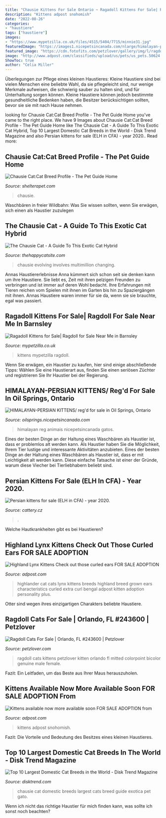 ```yaml
---
title: "Chausie Kittens For Sale Ontario ~ Ragadoll Kittens For Sale| Ragdoll For Sale Near Me In Barnsley"
description: "Kittens adpost snohomish"
date: "2022-08-26"
categories:
- "haustiere"
tags: ["haustiere"]
images:
- "https://www.mypetzilla.co.uk/files/4515/5404/7715/minnie31.jpg"
featuredImage: "https://images1.nicepetsincanada.com/nlarge/himalayan-persian-kittens-regd_2988366.jpg"
featured_image: "https://cdn.fotofits.com/petzlover/gallery/img/l/ragdoll-527037.jpg"
image: "http://www.adpost.com/classifieds/upload/us/pets/us_pets.50624.2.jpg"
ShowToc: true
author: "Celia Miller"
---
```



Überlegungen zur Pflege eines kleinen Haustieres:
Kleine Haustiere sind bei vielen Menschen eine beliebte Wahl, da sie pflegeleicht sind, nur wenige Merkmale aufweisen, die schwierig sauber zu halten sind, und für Unterhaltung sorgen können. Kleine Haustiere können jedoch bestimmte gesundheitliche Bedenken haben, die Besitzer berücksichtigen sollten, bevor sie sie mit nach Hause nehmen.

	

		
looking for Chausie Cat:Cat Breed Profile - The Pet Guide Home you've came to the right place. We have 9 Images about Chausie Cat:Cat Breed Profile - The Pet Guide Home like The Chausie Cat - A Guide To This Exotic Cat Hybrid, Top 10 Largest Domestic Cat Breeds in the World - Disk Trend Magazine and also Persian kittens for sale (ELH in CFA) - year 2020.. Read more:
		
    
## Chausie Cat:Cat Breed Profile - The Pet Guide Home

<img loading=lazy src="https://shelterapet.com/wp-content/uploads/2020/10/CAT-Card-16-3000x1782.jpg" onerror="this.onerror=null;this.src='https://tse1.mm.bing.net/th?id=OIP.7g7OobPcPlzHJKqj-Tld1gHaEZ&amp;pid=15.1';" alt="Chausie Cat:Cat Breed Profile - The Pet Guide Home">

_Source: shelterapet.com_

>chausie. 

	

Waschbären in freier Wildbahn: Was Sie wissen sollten, wenn Sie erwägen, sich einen als Haustier zuzulegen

    
## The Chausie Cat - A Guide To This Exotic Cat Hybrid

<img loading=lazy src="https://www.thehappycatsite.com/wp-content/uploads/2017/11/chausie1.jpg" onerror="this.onerror=null;this.src='https://tse3.mm.bing.net/th?id=OIP.jdhWXKZPq0nWv8eDfeMEdgHaEG&amp;pid=15.1';" alt="The Chausie Cat - A Guide To This Exotic Cat Hybrid">

_Source: thehappycatsite.com_

>chausie evolving involves multimillion changing. 

	

Annas Haustiererlebnisse
Anna kümmert sich schon seit sie denken kann um ihre Haustiere. Sie liebt es, Zeit mit ihren pelzigen Freunden zu verbringen und ist immer auf deren Wohl bedacht. Ihre Erfahrungen mit Tieren reichen vom Spielen mit ihnen im Garten bis hin zu Spaziergängen mit ihnen. Annas Haustiere waren immer für sie da, wenn sie sie brauchte, egal was passiert.

    
## Ragadoll Kittens For Sale| Ragdoll For Sale Near Me In Barnsley

<img loading=lazy src="https://www.mypetzilla.co.uk/files/4515/5404/7715/minnie31.jpg" onerror="this.onerror=null;this.src='https://tse2.mm.bing.net/th?id=OIP.2R7nPV_iZtQeRlfvQYIA4gHaJ4&amp;pid=15.1';" alt="Ragadoll Kittens for Sale| Ragdoll for Sale Near Me in Barnsley">

_Source: mypetzilla.co.uk_

>kittens mypetzilla ragdoll. 

	

Wenn Sie erwägen, ein Haustier zu kaufen, hier sind einige abschließende Tipps: Wählen Sie eine Haustierart aus, finden Sie einen seriösen Züchter und registrieren Sie Ihr Haustier bei der Regierung.

    
## HIMALAYAN-PERSIAN KITTENS/ Reg&#039;d For Sale In Oil Springs, Ontario

<img loading=lazy src="https://images1.nicepetsincanada.com/nlarge/himalayan-persian-kittens-regd_2988366.jpg" onerror="this.onerror=null;this.src='https://tse3.mm.bing.net/th?id=OIP.JSYw9tuA4vTMIVuqSrCMvAHaE7&amp;pid=15.1';" alt="HIMALAYAN-PERSIAN KITTENS/ reg&#039;d for sale in Oil Springs, Ontario">

_Source: oilsprings.nicepetsincanada.com_

>himalayan reg animais nicepetsincanada gatos. 

	

Eines der besten Dinge an der Haltung eines Waschbären als Haustier ist, dass er problemlos alt werden kann.
Als Haustier haben Sie die Möglichkeit, Ihrem Tier lustige und interessante Aktivitäten anzubieten. Eines der besten Dinge an der Haltung eines Waschbären als Haustier ist, dass er mit Leichtigkeit alt werden kann. Diese einfache Tatsache ist einer der Gründe, warum diese Viecher bei Tierliebhabern beliebt sind.

    
## Persian Kittens For Sale (ELH In CFA) - Year 2020.

<img loading=lazy src="http://cattery.cz/demontespan/kittens/vrhCH/26days/oba_3597a.jpg" onerror="this.onerror=null;this.src='https://tse3.mm.bing.net/th?id=OIP.dpgnEoahIChXt8QCvJWF0gHaFj&amp;pid=15.1';" alt="Persian kittens for sale (ELH in CFA) - year 2020.">

_Source: cattery.cz_

>. 

	

Welche Hautkrankheiten gibt es bei Haustieren?

    
## Highland Lynx Kittens Check Out Those Curled Ears FOR SALE ADOPTION

<img loading=lazy src="http://www.adpost.com/classifieds/upload/us/pets/us_pets.50624.2.jpg" onerror="this.onerror=null;this.src='https://tse4.mm.bing.net/th?id=OIP.QY7r9CgrQpMPaxAsciDLfwHaFG&amp;pid=15.1';" alt="Highland Lynx Kittens Check out those curled ears FOR SALE ADOPTION">

_Source: adpost.com_

>highlander cat cats lynx kittens breeds highland breed grown ears characteristics curled extra curl bengal adpost kitten adoption personality plus. 

	

Otter sind wegen ihres einzigartigen Charakters beliebte Haustiere.

    
## Ragdoll Cats For Sale | Orlando, FL #243600 | Petzlover

<img loading=lazy src="https://cdn.fotofits.com/petzlover/gallery/img/l/ragdoll-527037.jpg" onerror="this.onerror=null;this.src='https://tse2.mm.bing.net/th?id=OIP.9kHsD5WqpVf2MmbH8YKfLwHaGU&amp;pid=15.1';" alt="Ragdoll Cats For Sale | Orlando, FL #243600 | Petzlover">

_Source: petzlover.com_

>ragdoll cats kittens petzlover kitten orlando fl mitted colorpoint bicolor genuine male female. 

	

Fazit: Ein Leitfaden, um das Beste aus Ihrer Maus herauszuholen.

    
## Kittens Available Now More Available Soon FOR SALE ADOPTION From

<img loading=lazy src="https://www.adpost.com/classifieds/upload/us/pets/us_pets.525365.1.jpg" onerror="this.onerror=null;this.src='https://tse2.mm.bing.net/th?id=OIP.6JPNwFFCA13VnjDO5mdl1AHaFj&amp;pid=15.1';" alt="Kittens available now more available soon FOR SALE ADOPTION from">

_Source: adpost.com_

>kittens adpost snohomish. 

	

Fazit: Die Vorteile und Bedeutung des Besitzes eines kleinen Haustieres.

    
## Top 10 Largest Domestic Cat Breeds In The World - Disk Trend Magazine

<img loading=lazy src="https://www.disktrend.com/wp-content/uploads/2016/10/Chausie-cat-025.jpg" onerror="this.onerror=null;this.src='https://tse3.mm.bing.net/th?id=OIP.MVkR2s-766TVO1J3HMK1ywHaFh&amp;pid=15.1';" alt="Top 10 Largest Domestic Cat Breeds in the World - Disk Trend Magazine">

_Source: disktrend.com_

>chausie cat domestic breeds largest cats breed guide exotica pet gato. 

	

Wenn ich nicht das richtige Haustier für mich finden kann, was sollte ich sonst noch beachten?

